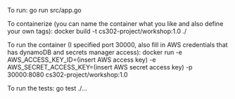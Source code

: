 To run:
go run src/app.go

To containerize (you can name the container what you like and also define your own tags): 
docker build -t cs302-project/workshop:1.0 ./

To run the container (I specified port 30000, also fill in AWS credentials that has dynamoDB and secrets manager access): 
docker run -e AWS_ACCESS_KEY_ID=(insert AWS access key) -e AWS_SECRET_ACCESS_KEY=(insert AWS secret access key) -p 30000:8080 cs302-project/workshop:1.0

To run the tests: 
go test ./...